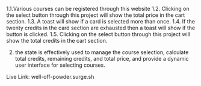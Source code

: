 
1.1.Various courses can be registered through this website
1.2. Clicking on the select button through this project will show the total price in the cart section.
1.3. A toast will show if a card is selected more than once.
1.4. If the twenty credits in the card section are exhausted then a toast will show if the button is clicked.
1.5. Clicking on the select button through this project will show the total credits in the cart section.

2. the state is effectively used to manage the course selection, calculate total credits, remaining credits, and total price, and provide a dynamic user interface for selecting courses.

Live Link:  well-off-powder.surge.sh